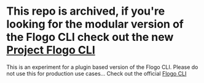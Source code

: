 # This repo is archived, if you're looking for the modular version of the Flogo CLI check out the new [Project Flogo CLI](https://github.com/project-flogo/cli)

This is an experiment for a plugin based version of the Flogo CLI. Please do not use this for production use cases... Check out the official [Flogo CLI](https://github.com/TIBCOSoftware/flogo-cli)
